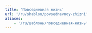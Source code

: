 ```yaml
---
title: 'Повседневная жизнь'
url: '/ru/shablon/povsednevnoy-zhizni'
aliases:
    - '/ru/шаблоны/повседневная-жизнь'
---
```

